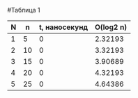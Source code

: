 #Таблица 1

| N | n | t, наносекунд | O(log2 n) |
| --- | --- | --- | --- |
| 1 | 5 | 0 | 2.32193 |
| 2 | 10 | 0 | 3.32193 |
| 3 | 15 | 0 | 3.90689 |
| 4 | 20 | 0 | 4.32193 |
| 5 | 25 | 0 | 4.64386 |
